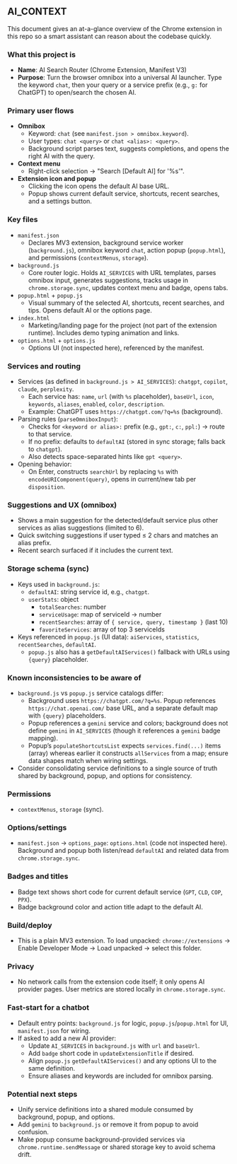 ## AI_CONTEXT

This document gives an at-a-glance overview of the Chrome extension in this repo so a smart assistant can reason about the codebase quickly.

### What this project is
- **Name**: AI Search Router (Chrome Extension, Manifest V3)
- **Purpose**: Turn the browser omnibox into a universal AI launcher. Type the keyword `chat`, then your query or a service prefix (e.g., `g:` for ChatGPT) to open/search the chosen AI.

### Primary user flows
- **Omnibox**
  - Keyword: `chat` (see `manifest.json > omnibox.keyword`).
  - User types: `chat <query>` or `chat <alias>: <query>`.
  - Background script parses text, suggests completions, and opens the right AI with the query.
- **Context menu**
  - Right-click selection → "Search [Default AI] for '%s'".
- **Extension icon and popup**
  - Clicking the icon opens the default AI base URL.
  - Popup shows current default service, shortcuts, recent searches, and a settings button.

### Key files
- `manifest.json`
  - Declares MV3 extension, background service worker (`background.js`), omnibox keyword `chat`, action popup (`popup.html`), and permissions (`contextMenus`, `storage`).
- `background.js`
  - Core router logic. Holds `AI_SERVICES` with URL templates, parses omnibox input, generates suggestions, tracks usage in `chrome.storage.sync`, updates context menu and badge, opens tabs.
- `popup.html` + `popup.js`
  - Visual summary of the selected AI, shortcuts, recent searches, and tips. Opens default AI or the options page.
- `index.html`
  - Marketing/landing page for the project (not part of the extension runtime). Includes demo typing animation and links.
- `options.html` + `options.js`
  - Options UI (not inspected here), referenced by the manifest.

### Services and routing
- Services (as defined in `background.js > AI_SERVICES`): `chatgpt`, `copilot`, `claude`, `perplexity`.
  - Each service has: `name`, `url` (with `%s` placeholder), `baseUrl`, `icon`, `keywords`, `aliases`, `enabled`, `color`, `description`.
  - Example: ChatGPT uses `https://chatgpt.com/?q=%s` (background).
- Parsing rules (`parseOmniboxInput`):
  - Checks for `<keyword or alias>:` prefix (e.g., `gpt:`, `c:`, `ppl:`) → route to that service.
  - If no prefix: defaults to `defaultAI` (stored in sync storage; falls back to `chatgpt`).
  - Also detects space-separated hints like `gpt <query>`.
- Opening behavior:
  - On Enter, constructs `searchUrl` by replacing `%s` with `encodeURIComponent(query)`, opens in current/new tab per `disposition`.

### Suggestions and UX (omnibox)
- Shows a main suggestion for the detected/default service plus other services as alias suggestions (limited to 6).
- Quick switching suggestions if user typed ≤ 2 chars and matches an alias prefix.
- Recent search surfaced if it includes the current text.

### Storage schema (sync)
- Keys used in `background.js`:
  - `defaultAI`: string service id, e.g., `chatgpt`.
  - `userStats`: object
    - `totalSearches`: number
    - `serviceUsage`: map of serviceId → number
    - `recentSearches`: array of `{ service, query, timestamp }` (last 10)
    - `favoriteServices`: array of top 3 serviceIds
- Keys referenced in `popup.js` (UI data): `aiServices`, `statistics`, `recentSearches`, `defaultAI`.
  - `popup.js` also has a `getDefaultAIServices()` fallback with URLs using `{query}` placeholder.

### Known inconsistencies to be aware of
- `background.js` vs `popup.js` service catalogs differ:
  - Background uses `https://chatgpt.com/?q=%s`. Popup references `https://chat.openai.com/` base URL, and a separate default map with `{query}` placeholders.
  - Popup references a `gemini` service and colors; background does not define `gemini` in `AI_SERVICES` (though it references a `gemini` badge mapping).
  - Popup’s `populateShortcutsList` expects `services.find(...)` items (array) whereas earlier it constructs `allServices` from a map; ensure data shapes match when wiring settings.
- Consider consolidating service definitions to a single source of truth shared by background, popup, and options for consistency.

### Permissions
- `contextMenus`, `storage` (sync).

### Options/settings
- `manifest.json` → `options_page`: `options.html` (code not inspected here). Background and popup both listen/read `defaultAI` and related data from `chrome.storage.sync`.

### Badges and titles
- Badge text shows short code for current default service (`GPT`, `CLD`, `COP`, `PPX`).
- Badge background color and action title adapt to the default AI.

### Build/deploy
- This is a plain MV3 extension. To load unpacked: `chrome://extensions` → Enable Developer Mode → Load unpacked → select this folder.

### Privacy
- No network calls from the extension code itself; it only opens AI provider pages. User metrics are stored locally in `chrome.storage.sync`.

### Fast-start for a chatbot
- Default entry points: `background.js` for logic, `popup.js`/`popup.html` for UI, `manifest.json` for wiring.
- If asked to add a new AI provider:
  - Update `AI_SERVICES` in `background.js` with `url` and `baseUrl`.
  - Add `badge` short code in `updateExtensionTitle` if desired.
  - Align `popup.js` `getDefaultAIServices()` and any options UI to the same definition.
  - Ensure aliases and keywords are included for omnibox parsing.

### Potential next steps
- Unify service definitions into a shared module consumed by background, popup, and options.
- Add `gemini` to `background.js` or remove it from popup to avoid confusion.
- Make popup consume background-provided services via `chrome.runtime.sendMessage` or shared storage key to avoid schema drift.




